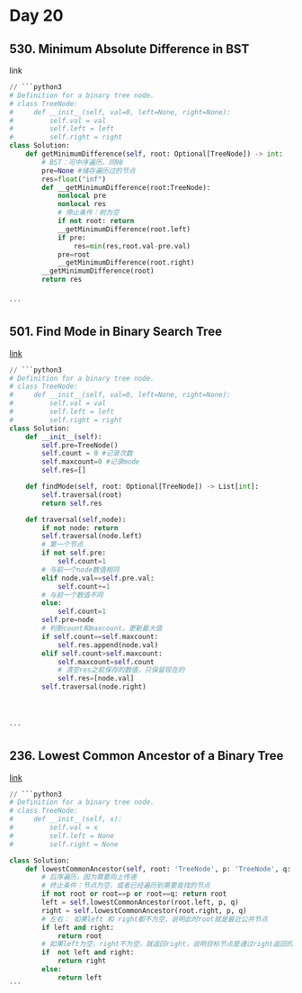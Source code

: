 # Day 20

## 530. Minimum Absolute Difference in BST

link

````python
// ```python3
# Definition for a binary tree node.
# class TreeNode:
#     def __init__(self, val=0, left=None, right=None):
#         self.val = val
#         self.left = left
#         self.right = right
class Solution:
    def getMinimumDifference(self, root: Optional[TreeNode]) -> int:
        # BST：可中序遍历，同98
        pre=None #储存遍历过的节点
        res=float("inf")
        def __getMinimumDifference(root:TreeNode):
            nonlocal pre
            nonlocal res
            # 停止条件：树为空
            if not root: return 
            __getMinimumDifference(root.left)
            if pre: 
                res=min(res,root.val-pre.val)
            pre=root
            __getMinimumDifference(root.right)
        __getMinimumDifference(root)
        return res


```
````

## 501. Find Mode in Binary Search Tree

[link](https://leetcode.com/problems/find-mode-in-binary-search-tree/description/)

````python
// ```python3
# Definition for a binary tree node.
# class TreeNode:
#     def __init__(self, val=0, left=None, right=None):
#         self.val = val
#         self.left = left
#         self.right = right
class Solution:
    def __init__(self):
        self.pre=TreeNode()
        self.count = 0 #记录次数
        self.maxcount=0 #记录mode
        self.res=[] 

    def findMode(self, root: Optional[TreeNode]) -> List[int]:
        self.traversal(root)
        return self.res

    def traversal(self,node):
        if not node: return 
        self.traversal(node.left)
        # 第一个节点
        if not self.pre:
            self.count=1
        # 与前一个node数值相同
        elif node.val==self.pre.val:
            self.count+=1
        # 与前一个数值不同
        else:
            self.count=1
        self.pre=node
        # 判断count和maxcount，更新最大值
        if self.count==self.maxcount:
            self.res.append(node.val)
        elif self.count>self.maxcount:
            self.maxcount=self.count
            # 清空res之前保存的数值，只保留现在的
            self.res=[node.val]
        self.traversal(node.right)
        


        
```
````

## 236. Lowest Common Ancestor of a Binary Tree

[link](https://leetcode.com/problems/lowest-common-ancestor-of-a-binary-tree/description/)

````python
// ```python3
# Definition for a binary tree node.
# class TreeNode:
#     def __init__(self, x):
#         self.val = x
#         self.left = None
#         self.right = None

class Solution:
    def lowestCommonAncestor(self, root: 'TreeNode', p: 'TreeNode', q: 'TreeNode') -> 'TreeNode':
        # 后序遍历，因为需要向上传递
        # 终止条件：节点为空，或者已经遍历到需要查找的节点
        if not root or root==p or root==q: return root
        left = self.lowestCommonAncestor(root.left, p, q)
        right = self.lowestCommonAncestor(root.right, p, q)
        # 左右： 如果left 和 right都不为空，说明此时root就是最近公共节点
        if left and right:
            return root 
        # 如果left为空，right不为空，就返回right，说明目标节点是通过right返回的
        if  not left and right:
            return right
        else:
            return left
```
````
